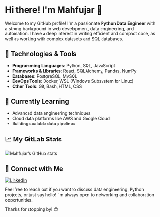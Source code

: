 # Hi there! I'm Mahfujar 👋

Welcome to my GitHub profile! I'm a passionate **Python Data Engineer** with a strong background in web development, data engineering, and automation. I have a deep interest in writing efficient and compact code, as well as working with complex datasets and SQL databases.

## 🔧 Technologies & Tools

- **Programming Languages**: Python, SQL, JavaScript
- **Frameworks & Libraries**: React, SQLAlchemy, Pandas, NumPy
- **Databases**: PostgreSQL, MySQL
- **DevOps Tools**: Docker, WSL (Windows Subsystem for Linux)
- **Other Tools**: Git, Bash, HTML, CSS

## 🌱 Currently Learning

- Advanced data engineering techniques
- Cloud data platforms like AWS and Google Cloud
- Building scalable data pipelines

## 📈 My GitLab Stats

![Mahfujar's GitHub stats](https://github-readme-stats.vercel.app/api?username=mrnoyon&show_icons=true&theme=radical)


## 💼 Connect with Me

[![LinkedIn](https://img.shields.io/badge/LinkedIn-Mahfujar-informational?style=flat-square&logo=linkedin&logoColor=white&color=0D76A8)](https://www.linkedin.com/in/mrnoyon/)

Feel free to reach out if you want to discuss data engineering, Python projects, or just say hello! I'm always open to networking and collaboration opportunities.

Thanks for stopping by! 😊
